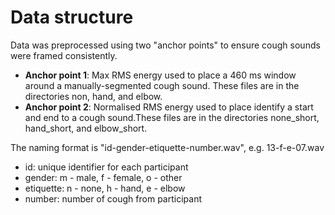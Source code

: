 # Data structure

Data was preprocessed using two "anchor points" to ensure cough sounds were framed consistently.
* **Anchor point 1**: Max RMS energy used to place a 460 ms window around a manually-segmented cough sound. These files are in the directories non, hand, and elbow. 
* **Anchor point 2**: Normalised RMS energy used to place identify a start and end to a cough sound.These files are in the directories none_short, hand_short, and elbow_short.

The naming format is "id-gender-etiquette-number.wav", e.g. 13-f-e-07.wav
* id: unique identifier for each participant
* gender: m - male, f - female, o - other
* etiquette: n - none, h - hand, e - elbow
* number: number of cough from participant
